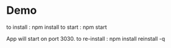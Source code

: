 # Demo
to install : npm install
to start : npm start

App will start on port 3030.
to re-install : 
npm install reinstall -q
